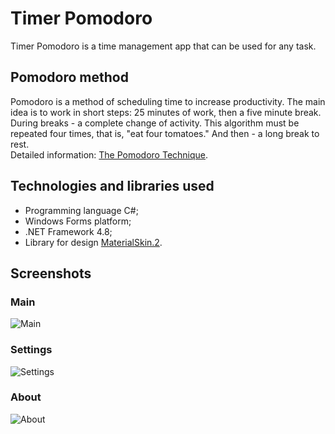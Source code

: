 # Timer Pomodoro
Timer Pomodoro is a time management app that can be used for any task.
## Pomodoro method
Pomodoro is a method of scheduling time to increase productivity. The main idea is to work in short steps: 25 minutes of work, then a five minute break. 
During breaks - a complete change of activity. This algorithm must be repeated four times, that is, "eat four tomatoes." And then - a long break to rest.</br>
Detailed information: [The Pomodoro Technique](https://lifehacker.com/productivity-101-a-primer-to-the-pomodoro-technique-1598992730).
## Technologies and libraries used
- Programming language C#;
- Windows Forms platform;
- .NET Framework 4.8;
- Library for design [MaterialSkin.2](https://github.com/leocb/MaterialSkin).
## Screenshots
### Main
![Main](https://user-images.githubusercontent.com/47049219/132279884-771beb0b-1fa4-41e7-b0b8-8d91061b1b98.png)
### Settings
![Settings](https://user-images.githubusercontent.com/47049219/136215034-561c7cea-d17a-47e6-a964-c5143d90ef1f.png)
### About
![About](https://user-images.githubusercontent.com/47049219/136215119-71db0a8a-18a1-4aeb-a424-de830b1ba9ca.png)
